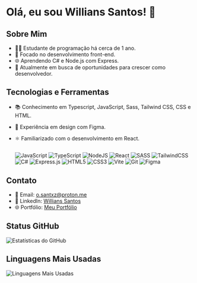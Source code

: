 # Olá, eu sou Willians Santos! 👋

## Sobre Mim
- 👨‍💻 Estudante de programação há cerca de 1 ano.
- 🌟 Focado no desenvolvimento front-end.
- 🌐 Aprendendo C# e Node.js com Express.
- 💼 Atualmente em busca de oportunidades para crescer como desenvolvedor.

## Tecnologias e Ferramentas
- 📚 Conhecimento em Typescript, JavaScript, Sass, Tailwind CSS, CSS e HTML.
- 🎨 Experiência em design com Figma.
- ⚛️ Familiarizado com o desenvolvimento em React.

  ##
  ![JavaScript](https://img.shields.io/badge/javascript-%23323330.svg?style=for-the-badge&logo=javascript&logoColor=%23F7DF1E) ![TypeScript](https://img.shields.io/badge/typescript-%23007ACC.svg?style=for-the-badge&logo=typescript&logoColor=white) ![NodeJS](https://img.shields.io/badge/node.js-6DA55F?style=for-the-badge&logo=node.js&logoColor=white) ![React](https://img.shields.io/badge/react-%2320232a.svg?style=for-the-badge&logo=react&logoColor=%2361DAFB) ![SASS](https://img.shields.io/badge/SASS-hotpink.svg?style=for-the-badge&logo=SASS&logoColor=white) ![TailwindCSS](https://img.shields.io/badge/tailwindcss-%2338B2AC.svg?style=for-the-badge&logo=tailwind-css&logoColor=white) ![C#](https://img.shields.io/badge/c%23-%23239120.svg?style=for-the-badge&logo=c-sharp&logoColor=white) ![Express.js](https://img.shields.io/badge/express.js-%23404d59.svg?style=for-the-badge&logo=express&logoColor=%2361DAFB) ![HTML5](https://img.shields.io/badge/html5-%23E34F26.svg?style=for-the-badge&logo=html5&logoColor=white) ![CSS3](https://img.shields.io/badge/css3-%231572B6.svg?style=for-the-badge&logo=css3&logoColor=white) ![Vite](https://img.shields.io/badge/vite-%23646CFF.svg?style=for-the-badge&logo=vite&logoColor=white) ![Git](https://img.shields.io/badge/git-%23F05033.svg?style=for-the-badge&logo=git&logoColor=white) ![Figma](https://img.shields.io/badge/figma-%23F24E1E.svg?style=for-the-badge&logo=figma&logoColor=white)

## Contato
- 📧 Email: o.santxz@proton.me
- 💼 LinkedIn: [Willians Santos](https://www.linkedin.com/in/willians-dos-santos-212932254/)
- 🌐 Portfólio: [Meu Portfólio](https://dev-portfolio-will-santosx.vercel.app)

## Status GitHub
![Estatísticas do GitHub](https://github-readme-stats.vercel.app/api?username=will-santosx&show_icons=true&theme=dark)

## Linguagens Mais Usadas
![Linguagens Mais Usadas](https://github-readme-stats.vercel.app/api/top-langs/?username=will-santosx&layout=compact&theme=dark)
